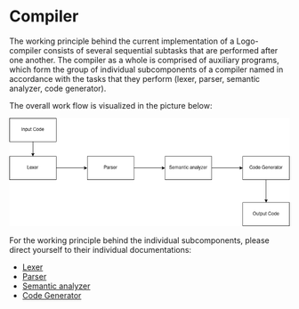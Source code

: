 # Compiler

The working principle behind the current implementation of a Logo-compiler consists of several sequential subtasks that are performed after one another. The compiler as a whole is comprised of auxiliary programs, which form the group of individual subcomponents of a compiler named in accordance with the tasks that they perform (lexer, parser, semantic analyzer, code generator).

The overall work flow is visualized in the picture below:

<img src ="https://github.com/Robot-Logo-Compiler/Robot-Logo-Compiler/blob/main/Documentation/workflow.png">

For the working principle behind the individual subcomponents, please direct yourself to their individual documentations:

* [Lexer](https://github.com/Robot-Logo-Compiler/Robot-Logo-Compiler/blob/main/Documentation/lexer.MD)
* [Parser](https://github.com/Robot-Logo-Compiler/Robot-Logo-Compiler/blob/main/Documentation/parser.MD)
* [Semantic analyzer](https://github.com/Robot-Logo-Compiler/Robot-Logo-Compiler/blob/main/Documentation/analyzer.MD)
* [Code Generator](https://github.com/Robot-Logo-Compiler/Robot-Logo-Compiler/blob/main/Documentation/code_generator.MD)

